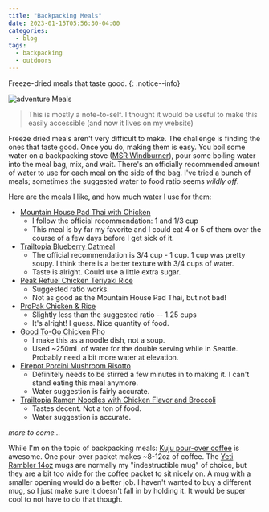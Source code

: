```yaml
---
title: "Backpacking Meals"
date: 2023-01-15T05:56:30-04:00
categories:
  - blog
tags:
  - backpacking
  - outdoors
---
```


Freeze-dried meals that taste good.
{: .notice--info}

![adventure Meals](/assets/images/adventure-meals.jpg)

> This is mostly a note-to-self. I thought it would be useful to make this easily accessible (and now it lives on my website)

Freeze dried meals aren't very difficult to make. The challenge is finding the ones that taste good. Once you do, making them is easy. You boil some water on a backpacking stove ([MSR Windburner](https://www.msrgear.com/stoves/stove-systems/windburner-personal-stove-system/windburner.html)), pour some boiling water into the meal bag, mix, and wait. There's an officially recommended amount of water to use for each meal on the side of the bag. I've tried a bunch of meals; sometimes the suggested water to food ratio seems _wildly off_.

Here are the meals I like, and how much water I use for them:

- [Mountain House Pad Thai with Chicken](https://www.amazon.com/Mountain-House-Backpacking-Emergency-Gluten-Free/dp/B084NW22VN?th=1)
  - I follow the official recommendation: 1 and 1/3 cup
  - This meal is by far my favorite and I could eat 4 or 5 of them over the course of a few days before I get sick of it.
- [Trailtopia Blueberry Oatmeal](https://www.rei.com/product/188956/trailtopia-blueberry-oatmeal-1-serving)
  - The official recommendation is 3/4 cup - 1 cup. 1 cup was pretty soupy. I think there is a better texture with 3/4 cups of water.
  - Taste is alright. Could use a little extra sugar.
- [Peak Refuel Chicken Teriyaki Rice](https://www.amazon.com/Peak-Refuel-Chicken-Teriyaki-Backpacking/dp/B07BQYXWX1?th=1)
  - Suggested ratio works.
  - Not as good as the Mountain House Pad Thai, but not bad!
- [ProPak Chicken & Rice](https://www.rei.com/product/184159/mountain-house-chicken-rice-pro-pak-1-serving)
  - Slightly less than the suggested ratio -- 1.25 cups
  - It's alright! I guess. Nice quantity of food.
- [Good To-Go Chicken Pho](https://www.rei.com/product/200704/good-to-go-chicken-pho)
  - I make this as a noodle dish, not a soup.
  - Used ~250mL of water for the double serving while in Seattle. Probably need a bit more water at elevation.
- [Firepot Porcini Mushroom Risotto](https://www.rei.com/product/192147/firepot-porcini-mushroom-risotto-2-servings)
  - Definitely needs to be stirred a few minutes in to making it. I can't stand eating this meal anymore.
  - Water suggestion is fairly accurate.
- [Trailtopia Ramen Noodles with Chicken Flavor and Broccoli](https://www.rei.com/product/188960/trailtopia-gluten-free-ramen-noodles-with-chicken-flavor-and-broccoli-1-serving)
  - Tastes decent. Not a ton of food.
  - Water suggestion is accurate.

_more to come..._

While I'm on the topic of backpacking meals: [Kuju pour-over coffee](https://www.amazon.com/Premium-Single-Serve-Ethically-Specialty-Eco-Friendly/dp/B09MHD4FNR/ref=sr_1_6?keywords=Kuju+Coffee+Pocket+Pour+Over&qid=1673852259&sr=8-6) is awesome. One pour-over packet makes ~8-12oz of coffee. The [Yeti Rambler 14oz](https://www.yeti.com/drinkware/mugs/mug-14oz.html) mugs are normally my "indestructible mug" of choice, but they are a bit too wide for the coffee packet to sit nicely on. A mug with a smaller opening would do a better job. I haven't wanted to buy a different mug, so I just make sure it doesn't fall in by holding it. It would be super cool to not have to do that though.
